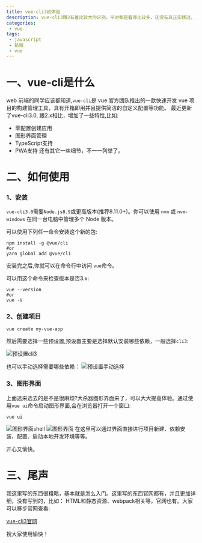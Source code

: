 ```yaml
---
title: vue-cli3初体验
description: vue-cli3跟2有着比较大的区别，平时都是看得比较多，还没有真正实践过。正好有个机会,来体验一下。
categories:
 - vue
tags:
 - javascript
 - 前端
 - vue
---
```

# 一、vue-cli是什么
web 前端的同学应该都知道,`vue-cli`是 vue 官方团队推出的一款快速开发 vue 项目的构建管理工具，具有开箱即用并且提供简洁的自定义配置等功能。 
最近更新了vue-cli3.0, 跟2.x相比，增加了一些特性,比如:
- 零配置创建应用
- 图形界面管理
- TypeScript支持
- PWA支持
还有其它一些细节，不一一列举了。

# 二、如何使用
### 1、安装
`vue-cli3.0`需要`Node.js8.9`或更高版本(推荐8.11.0+)。你可以使用 `nvm` 或 `nvm-windows` 在同一台电脑中管理多个 Node 版本。

可以使用下列任一命令安装这个新的包:
```shell
npm install -g @vue/cli
#or
yarn global add @vue/cli
```
安装完之后,你就可以在命令行中访问 `vue`命令。

可以用这个命令来检查版本是否3.x:
```shell
vue --version
#or 
vue -V
```

### 2、创建项目
```shell
vue create my-vue-app
```

然后需要选择一些预设置,预设置主要是选择默认安装哪些依赖，一般选择`cli3`:

![预设置cli3]({{site.baseurl}}/assets/images/2018/11/preset.png)

也可以手动选择需要哪些依赖：
![预设置手动选择]({{site.baseurl}}/assets/images/2018/11/manually.png)

### 3、图形界面
上面选来选去的是不是很麻烦?大杀器图形界面来了，可以大大提高体验。通过使用`vue ui`命令启动图形界面,会在浏览器打开一个窗口:
```shell
vue ui
```
![图形界面shell]({{site.baseurl}}/assets/images/2018/11/ui.png)
![图形界面]({{site.baseurl}}/assets/images/2018/11/ui-broswer.png)
在这里可以通过界面直接进行项目新建、依赖安装、配置、启动本地开发环境等等。

开心又愉快。
# 三、尾声
我这里写的东西很粗略，基本就是怎么入门。这里写的东西官网都有，并且更加详细，没有写到的，比如： HTML和静态资源、webpack相关等，官网也有。大家可以移步官网查看:

[vue-cli3官网](https://cli.vuejs.org/zh/ "vue-cli3官网")

祝大家使用愉快！
